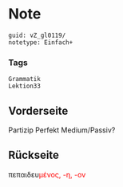 # Note
```
guid: vZ_gl0119/
notetype: Einfach+
```

### Tags
```
Grammatik
Lektion33
```

## Vorderseite
Partizip Perfekt Medium/Passiv?

## Rückseite
πεπαιδευ<font color="#ff0000">μένος, -η, -ον</font>
